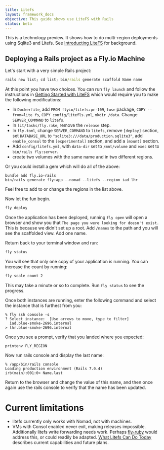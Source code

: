 ```yaml
---
title: Litefs
layout: framework_docs
objective: This guide shows use LiteFS with Rails
status: beta
---
```


This is a technology preview.  It shows how to do multi-region deployments
using Sqlite3 and Litefs.  See [Introducting LiteFS](https://fly.io/blog/introducing-litefs/) for
background.


## Deploying a Rails project as a Fly.io Machine

Let's start with a very simple Rails project:

```cmd
rails new list; cd list; bin/rails generate scaffold Name name
```

At this point you have two choices.  You can run `fly launch` and follow the instructions in [Getting Started with LiteFS](https://fly.io/docs/litefs/getting-started/) which would require you to make the following modifications:

  * In `Dockerfile`, add `FROM flyio/litefs:pr-109`, `fuse` package, `COPY --from=lite fs`, `COPY config/litefls.yml`, `mkdir /data`.  Change `SERVER_COMMAND` to `litefs`.
  * In `lit/tasks/fly.rake`, remove the `release` step.
  * In `fly.toml`, change `SERVER_COMMAND` to `litefs`, remove `[deploy]` section, set `DATABASE_URL` to `"sqlite3:///data/production.sqlite3"`, add `enable_consul` to the `[experimental]` section, and add a `[mount]` section.
  * Add `config/litefs.yml`, with `data-dir` set to `/mnt/volume` and `exec` set to `bin/rails fly:server`.
  * create two volumes with the same name and in two different regions.

Or you could install a gem which will do all of the above:

```
bundle add fly.io-rails
bin/rails generate fly:app --nomad --litefs --region iad lhr
```

Feel free to add to or change the regions in the list above.

Now let the fun begin.

```cmd
fly deploy
```

Once the application has been deployed, running `fly open` will open a browser and show you that `The page you were looking for doesn't exist.`  This is
because we didn't set up a root.  Add `/names` to the path and you will see the scaffolded view.  Add one name.

Return back to your terminal window and run:

```cmd
fly status
```

You will see that only one copy of your application is running.  You can increase the count by running:

```cmd
fly scale count 2
```

This may take a minute or so to complete.  Run `fly status` to see the progress.

Once both instances are running, enter the following command and select the instance that is furthest from you:

```
% fly ssh console -s
? Select instance:  [Use arrows to move, type to filter]
  iad.blue-smoke-2696.internal
> lhr.blue-smoke-2696.internal
```

Once you see a prompt, verify that you landed where you expected:

```cmd
printenv FLY_REGION
```

Now run rails console and display the last name:

```
% /app/bin/rails console
Loading production environment (Rails 7.0.4)
irb(main):001:0> Name.last
```

Return to the browser and change the value of this name, and then once again use the rails console to verify that the name has been updated.

# Current limitations

 * litefs currently only works with Nomad, not with machines.
 * VMs with Consol enabled never exit, making releases impossible.  Additionally litefs write forwarding needs work.
   Perhaps [fly-ruby](https://github.com/superfly/fly-ruby) would address this, or could readily be adapted.
   [What Litefs Can Do Today](https://fly.io/blog/introducing-litefs/#what-litefs-can-do-today) describes current
   capabilities and future plans.




